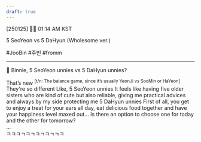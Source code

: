 ```yaml
---
draft: true
---
```

[250125] 🐣💭 01:14 AM KST

5 SeoYeon vs 5 DaHyun (Wholesome ver.)

#JooBin #주빈 #fromm

____

🫧 Binnie, 5 SeoYeon unnies vs 5 DaHyun unnies?

That’s new <sup>[t/n: The balance game, since it’s usually YeonJi vs SooMin or HaYeon]</sup>
They're so different
Like, 5 SeoYeon unnies
It feels like having five older sisters who are kind of cute but also reliable, giving me practical advices and always by my side protecting me
5 DaHyun unnies 
First of all, you get to enjoy a treat for your ears all day, eat delicious food together and have your happiness level maxed out...
Is there an option to choose one for today and the other for tomorrow?  
...  
ㅋㅋㅋㄱㅋㄱㅋㄱㅋㄱㄱㅋ  